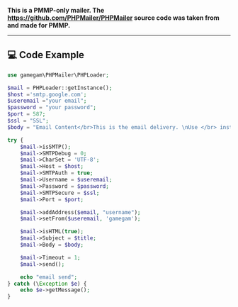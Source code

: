 **This is a PMMP-only mailer. The https://github.com/PHPMailer/PHPMailer source code was taken from and made for PMMP.**

---

## 💻 Code Example

```php
use gamegam\PHPMailer\PHPLoader;

$mail = PHPLoader::getInstance();
$host ='smtp.google.com';
$useremail ="your email";
$password = "your password";
$port = 587;
$ssl = "SSL";
$body = "Email Content</br>This is the email delivery. \nUse </br> instead";

try {
    $mail->isSMTP();
    $mail->SMTPDebug = 0;
    $mail->CharSet = 'UTF-8';
    $mail->Host = $host;
    $mail->SMTPAuth = true;
    $mail->Username = $useremail;
    $mail->Password = $password;
    $mail->SMTPSecure = $ssl;
    $mail->Port = $port;

    $mail->addAddress($email, "username");
    $mail->setFrom($useremail, 'gamegam');

    $mail->isHTML(true);
    $mail->Subject = $title;
    $mail->Body = $body;

    $mail->Timeout = 1;
    $mail->send();

    echo "email send";
} catch (\Exception $e) {
    echo $e->getMessage();
}
